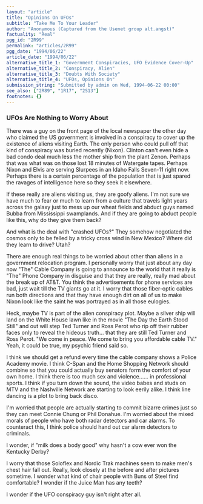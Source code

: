 ```yaml
---
layout: "article"
title: "Opinions On UFOs"
subtitle: "Take Me To Your Leader"
author: "Anonymous (Captured from the Usenet group alt.angst)"
factuality: "Real"
pgg_id: "2R99"
permalink: "articles/2R99"
pgg_date: "1994/06/22"
article_date: "1994/06/22"
alternative_title_1: "Government Conspiracies, UFO Evidence Cover-Up"
alternative_title_2: "Conspiracy, Alien"
alternative_title_3: "Doubts With Society"
alternative_title_4: "UFOs, Opinions On"
submission_string: "Submitted by admin on Wed, 1994-06-22 00:00"
see_also: ["2R89", "1R17", "2S13"]
footnotes: {}
---
```

<div>
<h3>UFOs Are Nothing to Worry About</h3>
<p>There was a guy on the front page of the local newspaper the other day who claimed the US government is involved in a conspiracy to cover up the existence of aliens visiting Earth. The only person who could pull off that kind of conspiracy was buried recently (Nixon). Clinton can't even hide a bad condo deal much less the mother ship from the plant Zenon. Perhaps that was what was on those lost 18 minutes of Watergate tapes. Perhaps Nixon and Elvis are serving Slurpees in an Idaho Falls Seven-11 right now. Perhaps there is a certain percentage of the population that is just spared the ravages of intelligence here so they seek it elsewhere.</p>
<p>If these really are aliens visiting us, they are goofy aliens. I'm not sure we have much to fear or much to learn from a culture that travels light years across the galaxy just to mess up our wheat fields and abduct guys named Bubba from Mississippi swamplands. And if they are going to abduct people like this, why do they give them back?</p>
<p>And what is the deal with "crashed UFOs?" They somehow negotiated the cosmos only to be felled by a tricky cross wind in New Mexico? Where did they learn to drive? Utah?</p>
<p>There are enough real things to be worried about other than aliens in a government relocation program. I personally worry that just about any day now "The" Cable Company is going to announce to the world that it really is "The" Phone Company in disguise and that they are really, really mad about the break up of AT&amp;T. You think the advertisements for phone services are bad, just wait till the TV giants go at it. I worry that those fiber-optic cables run both directions and that they have enough dirt on all of us to make Nixon look like the saint he was portrayed as in all those eulogies.</p>
<p>Heck, maybe TV is part of the alien conspiracy plot. Maybe a silver ship will land on the White House lawn like in the movie "The Day the Earth Stood Still" and out will step Ted Turner and Ross Perot who rip off their rubber faces only to reveal the hideous truth... that they are still Ted Turner and Ross Perot. "We come in peace. We come to bring you affordable cable TV." Yeah, it could be true, my psychic friend said so.</p>
<p>I think we should get a refund every time the cable company shows a Police Academy movie. I think C-Span and the Home Shopping Network should combine so that you could actually buy senators form the comfort of your own home. I think there is too much sex and violence...... in professional sports. I think if you turn down the sound, the video babes and studs on MTV and the Nashville Network are starting to look eerily alike. I think line dancing is a plot to bring back disco.</p>
<p>I'm worried that people are actually starting to commit bizarre crimes just so they can meet Connie Chung or Phil Donahue. I'm worried about the mixed morals of people who have both radar detectors and car alarms. To counteract this, I think police should hand out car alarm detectors to criminals.</p>
<p>I wonder, if "milk does a body good" why hasn't a cow ever won the Kentucky Derby?</p>
<p>I worry that those Soloflex and Nordic Trak machines seem to make men's chest hair fall out. Really, look closely at the before and after pictures sometime. I wonder what kind of chair people with Buns of Steel find comfortable? I wonder if the Juice Man has any teeth?</p>
<p>I wonder if the UFO conspiracy guy isn't right after all.</p>
</div>
